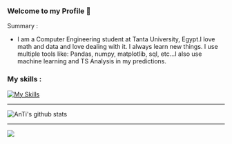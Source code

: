 ### Welcome to my Profile 👋
Summary :
-  I am a Computer Engineering student at Tanta University, Egypt.I love math and data and love dealing with it. I always learn new things. I use multiple tools like: Pandas, numpy,  matplotlib, sql, etc...I also use machine learning and TS Analysis in my predictions.

<!--
**AHMED-salah00/AHMED-salah00** is a ✨ _special_ ✨ repository because its `README.md` (this file) appears on your GitHub profile.

Here are some ideas to get you started:

- 🔭 I’m currently working on ...
- 🌱 I’m currently learning ...
- 👯 I’m looking to collaborate on ...
- 🤔 I’m looking for help with ...
- 💬 Ask me about ...
- 📫 How to reach me: ...
- 😄 Pronouns: ...
- ⚡ Fun fact: ...
-->
### My skills :
[![My Skills](https://skillicons.dev/icons?i=,git,github,linux,py,sqlite,mysql,postgresql,cpp,vscode)](https://skillicons.dev)

_______________________________________________________________________
![AnTi's github stats](https://github-readme-stats.vercel.app/api?username=AHMED-salah00&show_icons=true&title_color=fff&icon_color=79ff97&text_color=9f9f9f&bg_color=151515&PAT_1)
_______________________________________________________________________
<img src="https://github-readme-stats.vercel.app/api/top-langs?username=AHMED-salah00&layout=compact&PAT_1"/>

